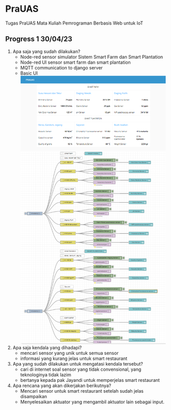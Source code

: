 # PraUAS
Tugas PraUAS Mata Kuliah Pemrograman Berbasis Web untuk IoT

## Progress 1 30/04/23
1. Apa saja yang sudah dilakukan?
    - Node-red sensor simulator Sistem Smart Farm dan Smart Plantation 
    - Node-red UI sensor smart farm dan smart plantation
    - MQTT communication to django server
    - Basic UI 
    ![](node_red_dashboard.png)
    ![](node_red.png)
2. Apa saja kendala yang dihadapi?
    - mencari sensor yang unik untuk semua sensor
    - informasi yang kurang jelas untuk smart restaurant
3. Apa yang sudah dilakukan untuk mengatasi kendala tersebut?
    - cari di internet soal sensor yang tidak convensional, yang teknologinya tidak lazim
    - bertanya kepada pak Jayandi untuk memperjelas smart restaurant
4. Apa rencana yang akan dikerjakan berikutnya?
    - Mencari sensor untuk smart restaurant setelah sudah jelas disampaikan
    - Menyelesaikan aktuator yang mengambil aktuator lain sebagai input.
